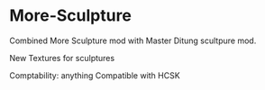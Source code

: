 # More-Sculpture
Combined More Sculpture mod with Master Ditung scultpure mod.


New Textures for sculptures

Comptability:
anything
Compatible with HCSK 
